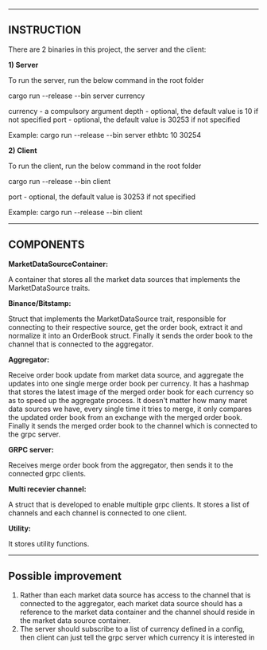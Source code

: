 ------------------------------
INSTRUCTION
------------------------------

There are 2 binaries in this project, the server and the client:

**1) Server**

To run the server, run the below command in the root folder

cargo run --release --bin server currency <depth> <port>

currency - a compulsory argument
depth - optional, the default value is 10 if not specified
port - optional, the default value is 30253 if not specified

Example:
cargo run --release --bin server ethbtc 10 30254

**2) Client**

To run the client, run the below command in the root folder

cargo run --release --bin client <port>

port - optional, the default value is 30253 if not specified

Example:
cargo run --release --bin client

------------------------------
COMPONENTS
------------------------------

**MarketDataSourceContainer:**

A container that stores all the market data sources that implements the MarketDataSource traits.

**Binance/Bitstamp:**

Struct that implements the MarketDataSource trait, responsible for connecting to their respective source, get the order book, extract it and normalize it into an OrderBook struct. Finally it sends the order book to the channel that is connected to the aggregator.

**Aggregator:**

Receive order book update from market data source, and aggregate the updates into one single merge order book per currency. It has a hashmap that stores the latest image of the merged order book for each currency so as to speed up the aggregate process. It doesn't matter how many maret data sources we have, every single time it tries to merge, it only compares the updated order book from an exchange with the merged order book. Finally it sends the merged order book to the channel which is connected to the grpc server.

**GRPC server:**

Receives merge order book from the aggregator, then sends it to the connected grpc clients.

**Multi recevier channel:**

A struct that is developed to enable multiple grpc clients. It stores a list of channels and each channel is connected to one client.

**Utility:**

It stores utility functions.

------------------------------
Possible improvement
------------------------------
1) Rather than each market data source has access to the channel that is connected to the aggregator, each market data source should has a reference to the market data container and the channel should reside in the
   market data source container.
2) The server should subscribe to a list of currency defined in a config, then client can just tell the grpc server which currency it is interested in




